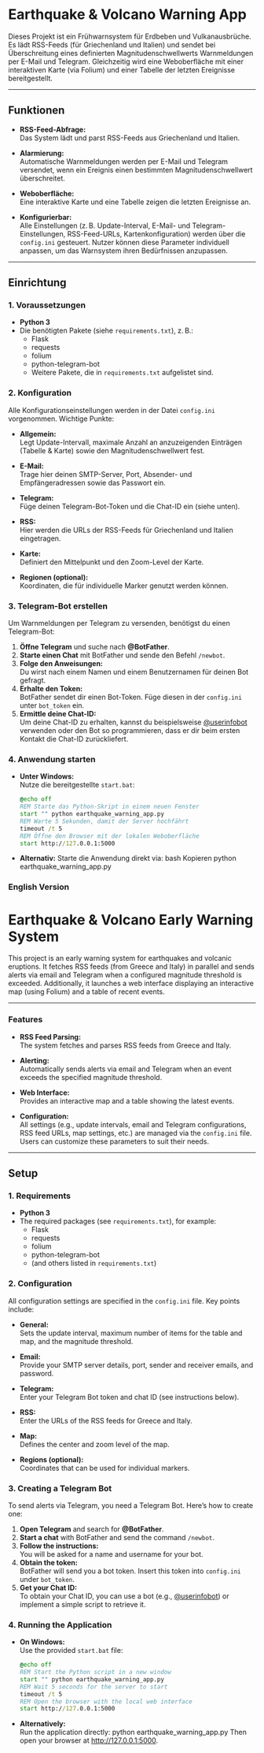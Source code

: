 # Earthquake & Volcano Warning App

Dieses Projekt ist ein Frühwarnsystem für Erdbeben und Vulkanausbrüche. Es lädt RSS-Feeds (für Griechenland und Italien) und sendet bei Überschreitung eines definierten Magnitudenschwellwerts Warnmeldungen per E-Mail und Telegram. Gleichzeitig wird eine Weboberfläche mit einer interaktiven Karte (via Folium) und einer Tabelle der letzten Ereignisse bereitgestellt.

---

## Funktionen

- **RSS-Feed-Abfrage:**  
  Das System lädt und parst RSS-Feeds aus Griechenland und Italien.

- **Alarmierung:**  
  Automatische Warnmeldungen werden per E-Mail und Telegram versendet, wenn ein Ereignis einen bestimmten Magnitudenschwellwert überschreitet.

- **Weboberfläche:**  
  Eine interaktive Karte und eine Tabelle zeigen die letzten Ereignisse an.

- **Konfigurierbar:**  
  Alle Einstellungen (z. B. Update-Interval, E-Mail- und Telegram-Einstellungen, RSS-Feed-URLs, Kartenkonfiguration) werden über die `config.ini` gesteuert. Nutzer können diese Parameter individuell anpassen, um das Warnsystem ihren Bedürfnissen anzupassen.

---

## Einrichtung

### 1. Voraussetzungen

- **Python 3**
- Die benötigten Pakete (siehe `requirements.txt`), z. B.:
  - Flask
  - requests
  - folium
  - python-telegram-bot
  - Weitere Pakete, die in `requirements.txt` aufgelistet sind.

### 2. Konfiguration

Alle Konfigurationseinstellungen werden in der Datei `config.ini` vorgenommen. Wichtige Punkte:

- **Allgemein:**  
  Legt Update-Intervall, maximale Anzahl an anzuzeigenden Einträgen (Tabelle & Karte) sowie den Magnitudenschwellwert fest.

- **E-Mail:**  
  Trage hier deinen SMTP-Server, Port, Absender- und Empfängeradressen sowie das Passwort ein.

- **Telegram:**  
  Füge deinen Telegram-Bot-Token und die Chat-ID ein (siehe unten).

- **RSS:**  
  Hier werden die URLs der RSS-Feeds für Griechenland und Italien eingetragen.

- **Karte:**  
  Definiert den Mittelpunkt und den Zoom-Level der Karte.

- **Regionen (optional):**  
  Koordinaten, die für individuelle Marker genutzt werden können.

### 3. Telegram-Bot erstellen

Um Warnmeldungen per Telegram zu versenden, benötigst du einen Telegram-Bot:

1. **Öffne Telegram** und suche nach **@BotFather**.
2. **Starte einen Chat** mit BotFather und sende den Befehl `/newbot`.
3. **Folge den Anweisungen:**  
   Du wirst nach einem Namen und einem Benutzernamen für deinen Bot gefragt.
4. **Erhalte den Token:**  
   BotFather sendet dir einen Bot-Token. Füge diesen in der `config.ini` unter `bot_token` ein.
5. **Ermittle deine Chat-ID:**  
   Um deine Chat-ID zu erhalten, kannst du beispielsweise [@userinfobot](https://telegram.me/userinfobot) verwenden oder den Bot so programmieren, dass er dir beim ersten Kontakt die Chat-ID zurückliefert.

### 4. Anwendung starten

- **Unter Windows:**  
  Nutze die bereitgestellte `start.bat`:
  ```bat
  @echo off
  REM Starte das Python-Skript in einem neuen Fenster
  start "" python earthquake_warning_app.py
  REM Warte 5 Sekunden, damit der Server hochfährt
  timeout /t 5
  REM Öffne den Browser mit der lokalen Weboberfläche
  start http://127.0.0.1:5000
  
- **Alternativ:**
Starte die Anwendung direkt via:
bash
Kopieren
python earthquake_warning_app.py


### English Version ###

# Earthquake & Volcano Early Warning System

This project is an early warning system for earthquakes and volcanic eruptions. It fetches RSS feeds (from Greece and Italy) in parallel and sends alerts via email and Telegram when a configured magnitude threshold is exceeded. Additionally, it launches a web interface displaying an interactive map (using Folium) and a table of recent events.

---

### Features

- **RSS Feed Parsing:**  
  The system fetches and parses RSS feeds from Greece and Italy.

- **Alerting:**  
  Automatically sends alerts via email and Telegram when an event exceeds the specified magnitude threshold.

- **Web Interface:**  
  Provides an interactive map and a table showing the latest events.

- **Configuration:**  
  All settings (e.g., update intervals, email and Telegram configurations, RSS feed URLs, map settings, etc.) are managed via the `config.ini` file. Users can customize these parameters to suit their needs.

---

## Setup

### 1. Requirements

- **Python 3**
- The required packages (see `requirements.txt`), for example:
  - Flask
  - requests
  - folium
  - python-telegram-bot
  - (and others listed in `requirements.txt`)

### 2. Configuration

All configuration settings are specified in the `config.ini` file. Key points include:

- **General:**  
  Sets the update interval, maximum number of items for the table and map, and the magnitude threshold.

- **Email:**  
  Provide your SMTP server details, port, sender and receiver emails, and password.

- **Telegram:**  
  Enter your Telegram Bot token and chat ID (see instructions below).

- **RSS:**  
  Enter the URLs of the RSS feeds for Greece and Italy.

- **Map:**  
  Defines the center and zoom level of the map.

- **Regions (optional):**  
  Coordinates that can be used for individual markers.

### 3. Creating a Telegram Bot

To send alerts via Telegram, you need a Telegram Bot. Here’s how to create one:

1. **Open Telegram** and search for **@BotFather**.
2. **Start a chat** with BotFather and send the command `/newbot`.
3. **Follow the instructions:**  
   You will be asked for a name and username for your bot.
4. **Obtain the token:**  
   BotFather will send you a bot token. Insert this token into `config.ini` under `bot_token`.
5. **Get your Chat ID:**  
   To obtain your Chat ID, you can use a bot (e.g., [@userinfobot](https://telegram.me/userinfobot)) or implement a simple script to retrieve it.

### 4. Running the Application

- **On Windows:**  
  Use the provided `start.bat` file:
  ```bat
  @echo off
  REM Start the Python script in a new window
  start "" python earthquake_warning_app.py
  REM Wait 5 seconds for the server to start
  timeout /t 5
  REM Open the browser with the local web interface
  start http://127.0.0.1:5000  
  
- **Alternatively:**  
	Run the application directly:
	python earthquake_warning_app.py
	Then open your browser at http://127.0.0.1:5000.
